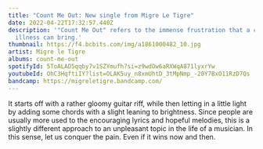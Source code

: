 ```yaml
---
title: "Count Me Out: New single from Migre Le Tigre"
date: 2022-04-22T17:32:57.440Z
description: '"Count Me Out" refers to the immense frustration that a chronic
  illness can bring.'
thumbnail: https://f4.bcbits.com/img/a1861000482_10.jpg
artist: Migre le Tigre
albums: count-me-out
spotifyId: 5ToALAD5qqby7v1SZYmufh?si=z9wdOw6aRXWqA871lyxrYw
youtubeId: OhC3HqftiIY?list=OLAK5uy_n8xmUhtD_3tMpNmp_-20Y7BxO11RzD7Qs
bandcamp: https://migreletigre.bandcamp.com/
---
```

It starts off with a rather gloomy guitar riff, while then letting in a little light by adding some chords with a slight leaning to brightness. Since people are usually more used to the encouraging lyrics and hopeful melodies, this is a slightly different approach to an unpleasant topic in the life of a musician. In this sense, let us conquer the pain. Even if it wins now and then.